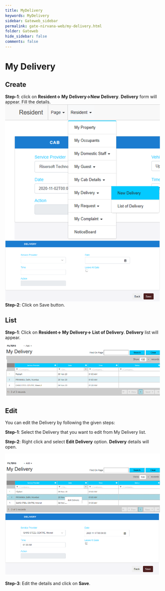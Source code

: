 ```yaml
---
title: MyDelivery
keywords: MyDelivery
sidebar: Gateweb_sidebar
permalink: gate-nirvana-web/my-delivery.html
folder: Gateweb
hide_sidebar: false
comments: false
---
```


# My Delivery

## Create

**Step-1**:   click on **Resident-> My Delivery->New Delivery**. **Delivery** form will appear. Fill the details.
![](/images/MyDelivery-SelectMenuweb.png)
![](/images/MyDelivery-NewDeliveryweb.png)
**Step-2**: Click on Save button.



## List


**Step-1**:   Click on **Resident-> My Delivery-> List of Delivery**. **Delivery** list will appear.
![](/images/MyDelivery-ListofDeliveryweb.png)



## Edit


You can edit the Delivery by following the given steps:

**Step-1**: Select the Delivery that you want to edit from My Delivery list.

**Step-2**: Right click and select **Edit Delivery** option. **Delivery** details will open.
                                
![](/images/ListofMyDelivery-SelectMenuweb.png)
![](/images/ListofMyDelivery-EditDeliveryweb.png)

**Step-3**: Edit the details and click on **Save**.
